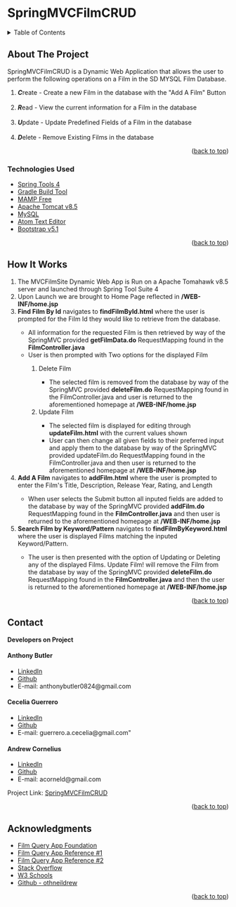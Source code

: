 # SpringMVCFilmCRUD

<!-- PROJECT LOGO -->

<!-- TABLE OF CONTENTS -->

<details>
  <summary>Table of Contents</summary>
  <ul>
    <li>
      <a href="#about-the-project">About The Project</a>
  </ul>
      <ul>
        <li><a href="#technologies-used">Technologies Used</a></li>
      </ul>
    </li>
  <ul>
    <li><a href="#howitworks">How It Works</a></li>
  </ul>  
  <ul>
    <li><a href="#contact">Contact</a></li>
  </ul>

  <ul>
    <li><a href="#acknowledgments">Acknowledgments</a></li>
    </ul>

</details>

<!-- ABOUT THE PROJECT -->

## About The Project

<p>SpringMVCFilmCRUD is a Dynamic Web Application that allows the user to perform the following operations on a Film in the SD MYSQL Film Database.</p>
<ol>
<li><strong><em>C</em></strong>reate - Create a new Film in the database with the "Add A Film" Button</li>
<br>
<li><strong><em>R</em></strong>ead - View the current information for a Film in the database</li>
<br>
<li><strong><em>U</em></strong>pdate - Update Predefined Fields of a Film in the database</li>
<br>
<li><strong><em>D</em></strong>elete - Remove Existing Films in the database</li>
</ol>
<!--[![Product Name Screen Shot][product-screenshot]](https://example.com) -->

<p align="right">(<a href="#top">back to top</a>)</p>

### Technologies Used

-   [Spring Tools 4](https://spring.io/tools)
-   [Gradle Build Tool](https://gradle.org/install/)
-   [MAMP Free](https://www.mamp.info/en/mac/)
-   [Apache Tomcat v8.5](https://tomcat.apache.org/)
-   [MySQL](https://www.mysql.com/)
-   [Atom Text Editor](https://atom.io/)
-   [Bootstrap v5.1](https://getbootstrap.com)

<p align="right">(<a href="#top">back to top</a>)</p>

## How It Works

<ol>
<li>
The MVCFilmSite Dynamic Web App is Run on a Apache Tomahawk v8.5 server and launched through Spring Tool Suite 4
</li>
<li>
Upon Launch we are brought to Home Page reflected in <strong>/WEB-INF/home.jsp</strong>
</li>
<li>
<strong>Find Film By Id</strong> navigates to <strong>findFilmById.html</strong> where the user is prompted for the Film Id they would like to retrieve from the database.
</li>
<ul>
<li>All information for the requested Film is then retrieved by way of the SpringMVC provided <strong>getFilmData.do</strong> RequestMapping found in the <strong>FilmController.java</strong>
</li>
<li>User is then prompted with Two options for the displayed Film</li>
  <ol>
    <li>Delete Film</li>
      <ul>
        <li>The selected film is removed from the database by way of the SpringMVC provided <strong>deleteFilm.do</strong> RequestMapping found in the FilmController.java and user is returned to the aforementioned homepage at <strong>/WEB-INF/home.jsp</strong></li>
      </ul>
    <li>Update Film</li>
      <ul>
        <li>
        The selected film is displayed for editing through <strong>updateFilm.html</strong> with the current values shown</li>
        <li>
        User can then change all given fields to their preferred input and apply them to the database by way of the SpringMVC provided updateFilm.do RequestMapping found in the FilmController.java and then user is returned to the aforementioned homepage at <strong>/WEB-INF/home.jsp</strong>
        </li>
      </ul>
  </ol>

</ul>
<li>
<strong>Add A Film</strong> navigates to <strong>addFilm.html</strong> where the user is prompted to enter the Film's Title, Description, Release Year, Rating, and Length
</li>
  <ul>
    <li>
    When user selects the Submit button all inputed fields are added to the database by way of the SpringMVC provided <strong>addFilm.do</strong> RequestMapping found in the <strong>FilmController.java</strong> and then user is returned to the aforementioned homepage at <strong>/WEB-INF/home.jsp</strong>
    </li>
  </ul>
<li><strong>Search Film by Keyword/Pattern</strong> navigates to <strong>findFilmByKeyword.html</strong> where the user is displayed Films matching the inputed Keyword/Pattern.</li>
  <ul>
    <li> The user is then presented with the option of Updating or Deleting any of the displayed Films.  Update Film! will remove the Film from the database by way of the SpringMVC provided <strong>deleteFilm.do</strong> RequestMapping found in the <strong>FilmController.java</strong> and then the user is returned to the aforementioned homepage at <strong>/WEB-INF/home.jsp</strong>
    </li>
  </ul>
</ol>

<p align="right">(<a href="#top">back to top</a>)</p>

## Contact

<strong>Developers on Project</strong>

<h4>Anthony Butler</h4>

<ul>
<li><a href="http://www.linkedin.com/in/anthony-tyler-butler">LinkedIn</a></li>
<li><a href="https://github.com/anthonyb0824">Github</a></li>
<li> E-mail: anthonybutler0824@gmail.com</li>
</ul>

<h4>Cecelia Guerrero</h4>

<ul>
<li><a href="https://www.linkedin.com/in/cecelia-guerrero/">LinkedIn</a></li>
<li><a href="https://github.com/Cagugu">Github</a></li>
<li> E-mail: guerrero.a.cecelia@gmail.com"</li>
</ul>

<h4>Andrew Cornelius</h4>
<ul>
<li><a href="https://www.linkedin.com/in/andrew-cornelius-584b151a9">LinkedIn</a></li>
<li><a href="https://github.com/acorneld">Github</a></li>
<li> E-mail: acorneld@gmail.com</li>
</ul>

Project Link: [SpringMVCFilmCRUD](https://github.com/acorneld/SpringMVCFilmCRUD)

<p align="right">(<a href="#top">back to top</a>)</p>

<!-- ACKNOWLEDGMENTS -->

## Acknowledgments

-   [Film Query App Foundation](https://github.com/anthonyb0824/FilmQueryProject)
-   [Film Query App Reference #1](https://github.com/Cagugu/FilmQueryProject)
-   [Film Query App Reference #2](https://github.com/acorneld/FilmQueryProject)
-   [Stack Overflow](https://stackoverflow.com/)
-   [W3 Schools](https://www.w3schools.com/)
-   [Github - othneildrew](https://github.com/othneildrew/Best-README-Template)

<p align="right">(<a href="#top">back to top</a>)</p>
